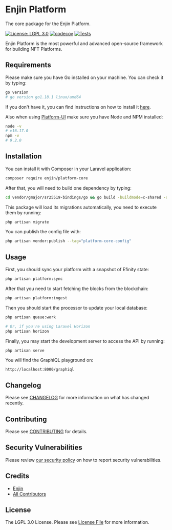 # Enjin Platform

The core package for the Enjin Platform.

[![License: LGPL 3.0](https://img.shields.io/badge/license-LGPL_3.0-purple)](https://opensource.org/license/lgpl-3-0/)
[![codecov](https://codecov.io/gh/enjin/platform-core/branch/master/graph/badge.svg)](https://codecov.io/gh/enjin/platform-core)
[![Tests](https://github.com/enjin/platform-core/workflows/Run%20Tests/badge.svg)](https://github.com/enjin/platform-core/actions?query=workflow%3ARun%20Tests)


Enjin Platform is the most powerful and advanced open-source framework for building NFT Platforms.

## Requirements

Please make sure you have Go installed on your machine. You can check it by typing:
```bash
go version
# go version go1.18.1 linux/amd64
```

If you don't have it, you can find instructions on how to install it [here](https://go.dev/learn/).

Also when using [Platform-UI](https://github.com/enjin/platform-ui) make sure you have Node and NPM installed:
```bash
node -v      
# v16.17.0
npm -v      
# 9.2.0
```

## Installation

You can install it with Composer in your Laravel application:

```bash
composer require enjin/platform-core
```

After that, you will need to build one dependency by typing:

```bash
cd vendor/gmajor/sr25519-bindings/go && go build -buildmode=c-shared -o sr25519.so . && mv sr25519.so ../src/Crypto/sr25519.so
```

This package will load its migrations automatically, you need to execute them by running:

```bash
php artisan migrate
```

You can publish the config file with:

```bash
php artisan vendor:publish --tag="platform-core-config"
```


## Usage

First, you should sync your platform with a snapshot of Efinity state:
```bash
php artisan platform:sync
```

After that you need to start fetching the blocks from the blockchain:
```bash
php artisan platform:ingest
```

Then you should start the processor to update your local database:
```bash
php artisan queue:work

# Or, if you're using Laravel Horizon
php artisan horizon
```

Finally, you may start the development server to access the API by running:
```bash
php artisan serve
```

You will find the GraphiQL playground on:
```
http://localhost:8000/graphiql
```

## Changelog

Please see [CHANGELOG](CHANGELOG.md) for more information on what has changed recently.

## Contributing

Please see [CONTRIBUTING](.github/CONTRIBUTING.md) for details.

## Security Vulnerabilities

Please review [our security policy](../../security/policy) on how to report security vulnerabilities.

## Credits

- [Enjin](https://github.com/enjin)
- [All Contributors](../../contributors)

## License

The LGPL 3.0 License. Please see [License File](LICENSE.md) for more information.
